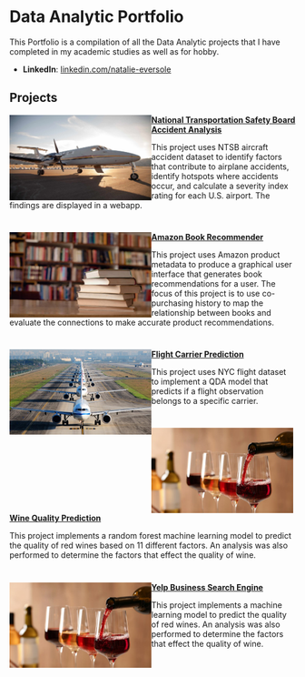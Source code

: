 # Data Analytic Portfolio
This Portfolio is a compilation of all the Data Analytic projects that I have completed in my academic studies as well as for hobby.

- **LinkedIn**: [linkedin.com/natalie-eversole](https://www.linkedin.com/in/natalie-eversole/)

## Projects

<img align="left" width="250" height="150" src="https://github.com/Neversole/Portfolio/blob/main/Images/Airplane.jpg"> **[National Transportation Safety Board Accident Analysis](https://github.com/Neversole/NTSB-Accident-Analysis.git)**

This project uses NTSB aircraft accident dataset to identify factors that contribute to airplane accidents, identify hotspots where accidents occur, and calculate a severity index rating for each U.S. airport. The findings are displayed in a webapp.

#

<img align="left" width="250" height="150" src="https://github.com/Neversole/Portfolio/blob/main/Images/Books.jpg"> **[Amazon Book Recommender](https://github.com/Neversole/Amazon-Book-Recommender.git)**

This project uses Amazon product metadata to produce a graphical user interface that generates book recommendations for a user. The focus of this project is to use co-purchasing history to map the relationship between books and evaluate the connections to make accurate product recommendations. 

#

<img align="left" width="250" height="150" src="https://github.com/Neversole/Portfolio/blob/main/Images/Runway.jpg"> **[Flight Carrier Prediction](https://github.com/Neversole/Flight-Carrier-Prediction.git)**

This project uses NYC flight dataset to implement a QDA model that predicts if a flight observation belongs to a specific carrier.


#

<img align="left" width="250" height="150" src="https://github.com/Neversole/Portfolio/blob/main/Images/WineStock.jpg"> **[Wine Quality Prediction](https://github.com/Neversole/Wine-quality-prediction.git)**

This project implements a random forest machine learning model to predict the quality of red wines based on 11 different factors. An analysis was also performed to determine the factors that effect the quality of wine.

#

<img align="left" width="250" height="150" src="https://github.com/Neversole/Portfolio/blob/main/Images/WineStock.jpg"> **[Yelp Business Search Engine](https://github.com/Neversole/yelp-search-engine.git)**

This project implements a machine learning model to predict the quality of red wines. An analysis was also performed to determine the factors that effect the quality of wine.

#
